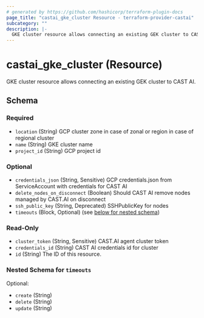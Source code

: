 ```yaml
---
# generated by https://github.com/hashicorp/terraform-plugin-docs
page_title: "castai_gke_cluster Resource - terraform-provider-castai"
subcategory: ""
description: |-
  GKE cluster resource allows connecting an existing GEK cluster to CAST AI.
---
```


# castai_gke_cluster (Resource)

GKE cluster resource allows connecting an existing GEK cluster to CAST AI.



<!-- schema generated by tfplugindocs -->
## Schema

### Required

- `location` (String) GCP cluster zone in case of zonal or region in case of regional cluster
- `name` (String) GKE cluster name
- `project_id` (String) GCP project id

### Optional

- `credentials_json` (String, Sensitive) GCP credentials.json from ServiceAccount with credentials for CAST AI
- `delete_nodes_on_disconnect` (Boolean) Should CAST AI remove nodes managed by CAST.AI on disconnect
- `ssh_public_key` (String, Deprecated) SSHPublicKey for nodes
- `timeouts` (Block, Optional) (see [below for nested schema](#nestedblock--timeouts))

### Read-Only

- `cluster_token` (String, Sensitive) CAST.AI agent cluster token
- `credentials_id` (String) CAST AI credentials id for cluster
- `id` (String) The ID of this resource.

<a id="nestedblock--timeouts"></a>
### Nested Schema for `timeouts`

Optional:

- `create` (String)
- `delete` (String)
- `update` (String)


